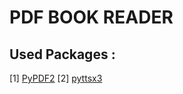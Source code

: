 # PDF BOOK READER





## Used Packages :
[1] [PyPDF2](https://pypi.org/project/PyPDF2/)
[2] [pyttsx3](https://pypi.org/project/pyttsx3/)